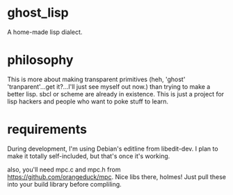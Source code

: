 ghost_lisp
==========

A home-made lisp dialect.

philosophy
=====
This is more about making transparent primitives (heh, 'ghost' 'tranparent'...get it?...I'll just see myself out now.) than trying to make a better lisp.  sbcl or scheme are already in existence.  This is just a project for lisp hackers and people who want to poke stuff to learn.

requirements
=====
During development, I'm using Debian's editline from libedit-dev.  I plan to make it totally self-included, but that's once it's working.

also, you'll need mpc.c and mpc.h from https://github.com/orangeduck/mpc.  Nice libs there, holmes!  Just pull these into your build library before compliling.